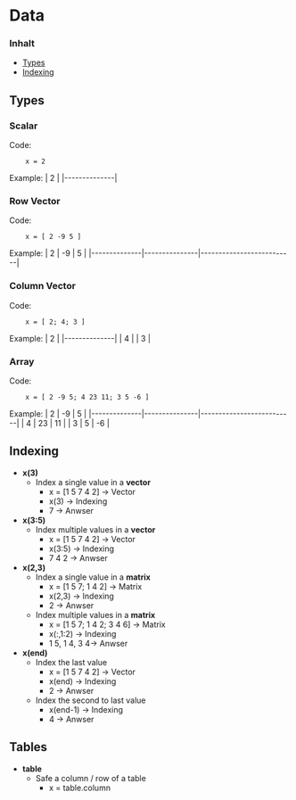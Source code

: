 # Data

### Inhalt 
- [Types](#Types)
- [Indexing](#Indexing)

## Types
### Scalar
Code:
```
    x = 2
```
Example:
| 2        |
|--------------|

### Row Vector
Code:
```
    x = [ 2 -9 5 ] 
```
Example:
| 2        | -9         | 5                    |
|--------------|---------------|--------------------------|

### Column Vector
Code:
```
    x = [ 2; 4; 3 ] 
```
Example:
| 2        |
|--------------|
| 4         | 
| 3         | 

### Array
Code:
```
    x = [ 2 -9 5; 4 23 11; 3 5 -6 ] 
```
Example:
| 2        | -9         | 5                    |
|--------------|---------------|--------------------------|
| 4         | 23          | 11                     |
| 3         | 5          | -6                     |

## Indexing
- **x(3)**
    - Index a single value in a **vector**
        - x = [1 5 7 4 2] -> Vector
        - x(3) -> Indexing
        - 7 -> Anwser
- **x(3:5)**
    - Index multiple values in a **vector**
        - x = [1 5 7 4 2] -> Vector
        - x(3:5) -> Indexing
        - 7 4 2 -> Anwser
- **x(2,3)**
    - Index a single value in a **matrix**
        - x = [1 5 7; 1 4 2] -> Matrix
        - x(2,3) -> Indexing
        - 2 -> Anwser
    - Index multiple values in a **matrix**
        - x = [1 5 7; 1 4 2; 3 4 6] -> Matrix
        - x(:,1:2) -> Indexing
        - 1 5, 1 4, 3 4-> Anwser
- **x(end)**
    - Index the last value
        - x = [1 5 7 4 2] -> Vector
        - x(end) -> Indexing
        - 2 -> Anwser
    - Index the second to last value
        - x(end-1) -> Indexing
        - 4 -> Anwser


## Tables

- **table**
    - Safe a column / row of a table
        - x = table.column